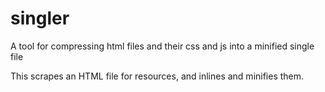 # singler
A tool for compressing html files and their css and js into a minified single file

This scrapes an HTML file for resources, and inlines and minifies them.
